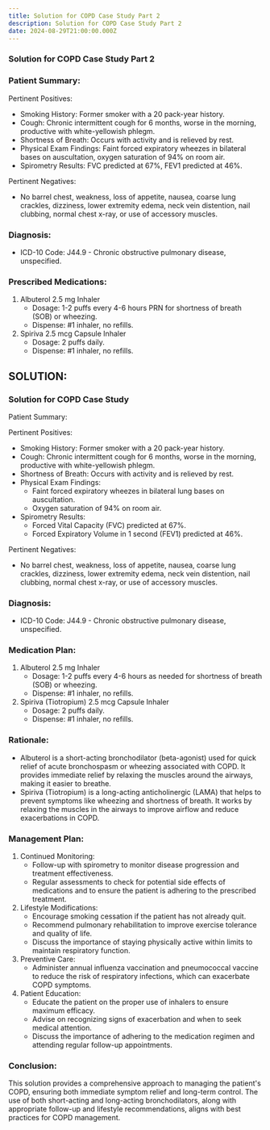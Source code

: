 ```yaml
---
title: Solution for COPD Case Study Part 2
description: Solution for COPD Case Study Part 2
date: 2024-08-29T21:00:00.000Z
---
```


### Solution for COPD Case Study Part 2

### Patient Summary:

Pertinent Positives:

* Smoking History: Former smoker with a 20 pack-year history.
* Cough: Chronic intermittent cough for 6 months, worse in the morning, productive with white-yellowish phlegm.
* Shortness of Breath: Occurs with activity and is relieved by rest.
* Physical Exam Findings: Faint forced expiratory wheezes in bilateral bases on auscultation, oxygen saturation of 94% on room air.
* Spirometry Results: FVC predicted at 67%, FEV1 predicted at 46%.

Pertinent Negatives:

* No barrel chest, weakness, loss of appetite, nausea, coarse lung crackles, dizziness, lower extremity edema, neck vein distention, nail clubbing, normal chest x-ray, or use of accessory muscles.

### Diagnosis:

* ICD-10 Code: J44.9 - Chronic obstructive pulmonary disease, unspecified.

### Prescribed Medications:

1. Albuterol 2.5 mg Inhaler
   * Dosage: 1-2 puffs every 4-6 hours PRN for shortness of breath (SOB) or wheezing.
   * Dispense: #1 inhaler, no refills.
2. Spiriva 2.5 mcg Capsule Inhaler
   * Dosage: 2 puffs daily.
   * Dispense: #1 inhaler, no refills.

## SOLUTION:

### Solution for COPD Case Study

Patient Summary:

Pertinent Positives:

* Smoking History: Former smoker with a 20 pack-year history.
* Cough: Chronic intermittent cough for 6 months, worse in the morning, productive with white-yellowish phlegm.
* Shortness of Breath: Occurs with activity and is relieved by rest.
* Physical Exam Findings:
  * Faint forced expiratory wheezes in bilateral lung bases on auscultation.
  * Oxygen saturation of 94% on room air.
* Spirometry Results:
  * Forced Vital Capacity (FVC) predicted at 67%.
  * Forced Expiratory Volume in 1 second (FEV1) predicted at 46%.

Pertinent Negatives:

* No barrel chest, weakness, loss of appetite, nausea, coarse lung crackles, dizziness, lower extremity edema, neck vein distention, nail clubbing, normal chest x-ray, or use of accessory muscles.

### Diagnosis:

* ICD-10 Code: J44.9 - Chronic obstructive pulmonary disease, unspecified.

### Medication Plan:

1. Albuterol 2.5 mg Inhaler
   * Dosage: 1-2 puffs every 4-6 hours as needed for shortness of breath (SOB) or wheezing.
   * Dispense: #1 inhaler, no refills.
2. Spiriva (Tiotropium) 2.5 mcg Capsule Inhaler
   * Dosage: 2 puffs daily.
   * Dispense: #1 inhaler, no refills.

### Rationale:

* Albuterol is a short-acting bronchodilator (beta-agonist) used for quick relief of acute bronchospasm or wheezing associated with COPD. It provides immediate relief by relaxing the muscles around the airways, making it easier to breathe.
* Spiriva (Tiotropium) is a long-acting anticholinergic (LAMA) that helps to prevent symptoms like wheezing and shortness of breath. It works by relaxing the muscles in the airways to improve airflow and reduce exacerbations in COPD.

### Management Plan:

1. Continued Monitoring:
   * Follow-up with spirometry to monitor disease progression and treatment effectiveness.
   * Regular assessments to check for potential side effects of medications and to ensure the patient is adhering to the prescribed treatment.
2. Lifestyle Modifications:
   * Encourage smoking cessation if the patient has not already quit.
   * Recommend pulmonary rehabilitation to improve exercise tolerance and quality of life.
   * Discuss the importance of staying physically active within limits to maintain respiratory function.
3. Preventive Care:
   * Administer annual influenza vaccination and pneumococcal vaccine to reduce the risk of respiratory infections, which can exacerbate COPD symptoms.
4. Patient Education:
   * Educate the patient on the proper use of inhalers to ensure maximum efficacy.
   * Advise on recognizing signs of exacerbation and when to seek medical attention.
   * Discuss the importance of adhering to the medication regimen and attending regular follow-up appointments.

### Conclusion:

This solution provides a comprehensive approach to managing the patient's COPD, ensuring both immediate symptom relief and long-term control. The use of both short-acting and long-acting bronchodilators, along with appropriate follow-up and lifestyle recommendations, aligns with best practices for COPD management.
